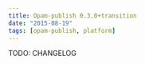 ```yaml
---
title: Opam-publish 0.3.0+transition
date: "2015-08-19"
tags: [opam-publish, platform]
---
```


TODO: CHANGELOG
